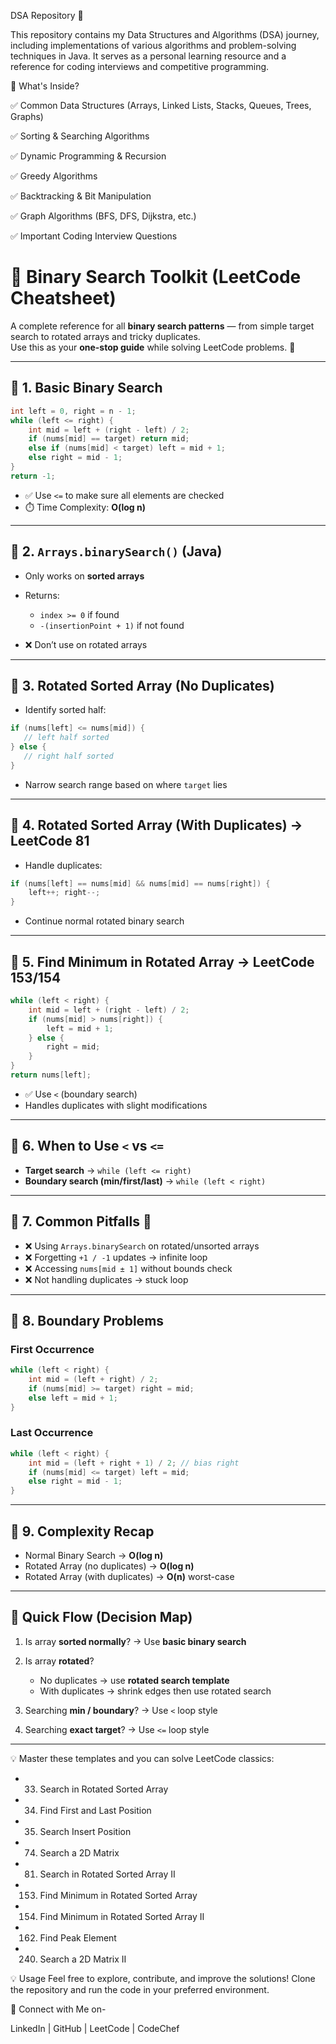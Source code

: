 DSA Repository 🚀

This repository contains my Data Structures and Algorithms (DSA) journey, including implementations of various algorithms and problem-solving techniques in Java. It serves as a personal learning resource and a 
reference for coding interviews and competitive programming.

📌 What's Inside?

✅ Common Data Structures (Arrays, Linked Lists, Stacks, Queues, Trees, Graphs)

✅ Sorting & Searching Algorithms

✅ Dynamic Programming & Recursion

✅ Greedy Algorithms

✅ Backtracking & Bit Manipulation

✅ Graph Algorithms (BFS, DFS, Dijkstra, etc.)

✅ Important Coding Interview Questions

# 🧭 Binary Search Toolkit (LeetCode Cheatsheet)

A complete reference for all **binary search patterns** — from simple target search to rotated arrays and tricky duplicates.  
Use this as your **one-stop guide** while solving LeetCode problems. 🚀

---

## 📌 1. Basic Binary Search
```java
int left = 0, right = n - 1;
while (left <= right) {
    int mid = left + (right - left) / 2;
    if (nums[mid] == target) return mid;
    else if (nums[mid] < target) left = mid + 1;
    else right = mid - 1;
}
return -1;
````

* ✅ Use `<=` to make sure all elements are checked
* ⏱️ Time Complexity: **O(log n)**

---

## 📌 2. `Arrays.binarySearch()` (Java)

* Only works on **sorted arrays**
* Returns:

  * `index >= 0` if found
  * `-(insertionPoint + 1)` if not found
* ❌ Don’t use on rotated arrays

---

## 📌 3. Rotated Sorted Array (No Duplicates)

* Identify sorted half:

```java
if (nums[left] <= nums[mid]) { 
   // left half sorted
} else {
   // right half sorted
}
```

* Narrow search range based on where `target` lies

---

## 📌 4. Rotated Sorted Array (With Duplicates) → LeetCode 81

* Handle duplicates:

```java
if (nums[left] == nums[mid] && nums[mid] == nums[right]) {
    left++; right--;
}
```

* Continue normal rotated binary search

---

## 📌 5. Find Minimum in Rotated Array → LeetCode 153/154

```java
while (left < right) {
    int mid = left + (right - left) / 2;
    if (nums[mid] > nums[right]) {
        left = mid + 1;
    } else {
        right = mid;
    }
}
return nums[left];
```

* ✅ Use `<` (boundary search)
* Handles duplicates with slight modifications

---

## 📌 6. When to Use `<` vs `<=`

* **Target search** → `while (left <= right)`
* **Boundary search (min/first/last)** → `while (left < right)`

---

## 📌 7. Common Pitfalls 🚨

* ❌ Using `Arrays.binarySearch` on rotated/unsorted arrays
* ❌ Forgetting `+1 / -1` updates → infinite loop
* ❌ Accessing `nums[mid ± 1]` without bounds check
* ❌ Not handling duplicates → stuck loop

---

## 📌 8. Boundary Problems

### First Occurrence

```java
while (left < right) {
    int mid = (left + right) / 2;
    if (nums[mid] >= target) right = mid;
    else left = mid + 1;
}
```

### Last Occurrence

```java
while (left < right) {
    int mid = (left + right + 1) / 2; // bias right
    if (nums[mid] <= target) left = mid;
    else right = mid - 1;
}
```

---

## 📌 9. Complexity Recap

* Normal Binary Search → **O(log n)**
* Rotated Array (no duplicates) → **O(log n)**
* Rotated Array (with duplicates) → **O(n)** worst-case

---

## 📝 Quick Flow (Decision Map)

1. Is array **sorted normally**? → Use **basic binary search**
2. Is array **rotated**?

   * No duplicates → use **rotated search template**
   * With duplicates → shrink edges then use rotated search
3. Searching **min / boundary**? → Use `<` loop style
4. Searching **exact target**? → Use `<=` loop style

---

💡 Master these templates and you can solve LeetCode classics:

* 33. Search in Rotated Sorted Array
* 34. Find First and Last Position
* 35. Search Insert Position
* 74. Search a 2D Matrix
* 81. Search in Rotated Sorted Array II
* 153. Find Minimum in Rotated Sorted Array
* 154. Find Minimum in Rotated Sorted Array II
* 162. Find Peak Element
* 240. Search a 2D Matrix II

💡 Usage
Feel free to explore, contribute, and improve the solutions! Clone the repository and run the code in your preferred environment.

🔗 Connect with Me on-

LinkedIn | GitHub | LeetCode | CodeChef
